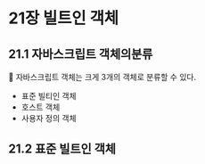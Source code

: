 # 21장 빌트인 객체

## 21.1 자바스크립트 객체의분류

<aside>
📌 자바스크립트 객체는 크게 3개의 객체로 분류할 수 있다.

</aside>

- 표준 빌티인 객체
- 호스트 객체
- 사용자 정의 객체

## 21.2 표준 빌트인 객체
